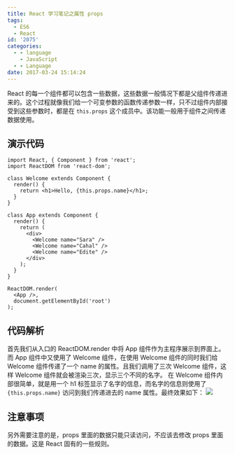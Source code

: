 ```yaml
---
title: React 学习笔记之属性 props
tags:
  - ES6
  - React
id: '2075'
categories:
  - - language
    - JavaScript
  - - Language
date: 2017-03-24 15:14:24
---
```


React 的每一个组件都可以包含一些数据，这些数据一般情况下都是父组件传递进来的。这个过程就像我们给一个可变参数的函数传递参数一样，只不过组件内部接受到这些参数时，都是在 `this.props` 这个成员中。该功能一般用于组件之间传递数据使用。
<!-- more -->
## 演示代码

```
import React, { Component } from 'react';
import ReactDOM from 'react-dom';

class Welcome extends Component {
  render() {
    return <h1>Hello, {this.props.name}</h1>;
  }
}

class App extends Component {
  render() {
    return (
      <div>
        <Welcome name="Sara" />
        <Welcome name="Cahal" />
        <Welcome name="Edite" />
      </div>
    );
  }
}

ReactDOM.render(
  <App />,
  document.getElementById('root')
);
```

## 代码解析

首先我们从入口的 ReactDOM.render 中将 App 组件作为主程序展示到界面上。而 App 组件中又使用了 Welcome 组件，在使用 Welcome 组件的同时我们给 Welcome 组件传递了一个 name 的属性。且我们调用了三次 Welcome 组件，这样 Welcome 组件就会被渲染三次，显示三个不同的名字。 在 Welcome 组件内部很简单，就是用一个 h1 标签显示了名字的信息，而名字的信息则使用了 `{this.props.name}` 访问到我们传递进去的 name 属性。最终效果如下： [![](http://www.mycode.net.cn/wp-content/uploads/2017/03/屏幕快照-2017-03-24-15.13.45.png)](http://www.mycode.net.cn/wp-content/uploads/2017/03/屏幕快照-2017-03-24-15.13.45.png)

## 注意事项

另外需要注意的是，props 里面的数据只能只读访问，不应该去修改 props 里面的数据。这是 React 固有的一些规则。
